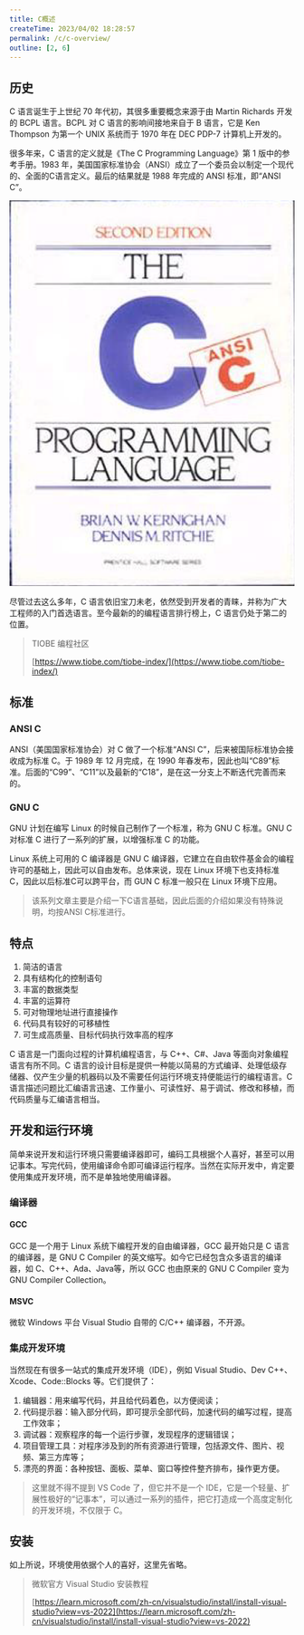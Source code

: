 ```yaml
---
title: C概述
createTime: 2023/04/02 18:28:57
permalink: /c/c-overview/
outline: [2, 6]
---
```

## 历史
C 语言诞生于上世纪 70 年代初，其很多重要概念来源于由 Martin Richards 开发的 BCPL 语言。BCPL 对 C 语言的影响间接地来自于 B 语言，它是 Ken Thompson 为第一个 UNIX 系统而于 1970 年在 DEC PDP-7 计算机上开发的。

很多年来，C 语言的定义就是《The C Programming Language》第 1 版中的参考手册。1983 年，美国国家标准协会（ANSI）成立了一个委员会以制定一个现代的、全面的C语言定义。最后的结果就是 1988 年完成的 ANSI 标准，即“ANSI C”。

![](../../../.vuepress/public/images/7e70331586de060ff7d2270e4761c110.png)

尽管过去这么多年，C 语言依旧宝刀未老，依然受到开发者的青睐，并称为广大工程师的入门首选语言。至今最新的的编程语言排行榜上，C 语言仍处于第二的位置。

> TIOBE 编程社区
>
> [https://www.tiobe.com/tiobe-index/](https://www.tiobe.com/tiobe-index/)
>

## 标准
### ANSI C
ANSI（美国国家标准协会）对 C 做了一个标准“ANSI C”，后来被国际标准协会接收成为标准 C。于 1989 年 12 月完成，在 1990 年春发布，因此也叫“C89”标准。后面的“C99”、“C11”以及最新的“C18”，是在这一分支上不断迭代完善而来的。

### GNU C
GNU 计划在编写 Linux 的时候自己制作了一个标准，称为 GNU C 标准。GNU C 对标准 C 进行了一系列的扩展，以增强标准 C 的功能。

Linux 系统上可用的 C 编译器是 GNU C 编译器，它建立在自由软件基金会的编程许可的基础上，因此可以自由发布。总体来说，现在 Linux 环境下也支持标准 C，因此以后标准C可以跨平台，而 GUN C 标准一般只在 Linux 环境下应用。

> 该系列文章主要是介绍一下C语言基础，因此后面的介绍如果没有特殊说明，均按ANSI C标准进行。
>

## 特点
1. 简洁的语言
2. 具有结构化的控制语句
3. 丰富的数据类型
4. 丰富的运算符
5. 可对物理地址进行直接操作
6. 代码具有较好的可移植性
7. 可生成高质量、目标代码执行效率高的程序

C 语言是一门面向过程的计算机编程语言，与 C++、C#、Java 等面向对象编程语言有所不同。C 语言的设计目标是提供一种能以简易的方式编译、处理低级存储器、仅产生少量的机器码以及不需要任何运行环境支持便能运行的编程语言。C 语言描述问题比汇编语言迅速、工作量小、可读性好、易于调试、修改和移植，而代码质量与汇编语言相当。

## 开发和运行环境
简单来说开发和运行环境只需要编译器即可，编码工具根据个人喜好，甚至可以用记事本。写完代码，使用编译命令即可编译运行程序。当然在实际开发中，肯定要使用集成开发环境，而不是单独地使用编译器。

### 编译器
#### GCC
GCC 是一个用于 Linux 系统下编程开发的自由编译器，GCC 最开始只是 C 语言的编译器，是 GNU C Compiler 的英文缩写。如今它已经包含众多语言的编译器，如 C、C++、Ada、Java等，所以 GCC 也由原来的 GNU C Compiler 变为  GNU Compiler Collection。

#### MSVC
微软 Windows 平台 Visual Studio 自带的 C/C++ 编译器，不开源。

### 集成开发环境
当然现在有很多一站式的集成开发环境（IDE），例如 Visual Studio、Dev C++、Xcode、Code::Blocks 等。它们提供了：

1. 编辑器：用来编写代码，并且给代码着色，以方便阅读；
2. 代码提示器：输入部分代码，即可提示全部代码，加速代码的编写过程，提高工作效率；
3. 调试器：观察程序的每一个运行步骤，发现程序的逻辑错误；
4. 项目管理工具：对程序涉及到的所有资源进行管理，包括源文件、图片、视频、第三方库等；
5. 漂亮的界面：各种按钮、面板、菜单、窗口等控件整齐排布，操作更方便。

> 这里就不得不提到 VS Code 了，但它并不是一个 IDE，它是一个轻量、扩展性极好的“记事本”，可以通过一系列的插件，把它打造成一个高度定制化的开发环境，不仅限于 C。
>

## 安装
如上所说，环境使用依据个人的喜好，这里先省略。

> 微软官方 Visual Studio 安装教程
>
> [https://learn.microsoft.com/zh-cn/visualstudio/install/install-visual-studio?view=vs-2022](https://learn.microsoft.com/zh-cn/visualstudio/install/install-visual-studio?view=vs-2022)
>

